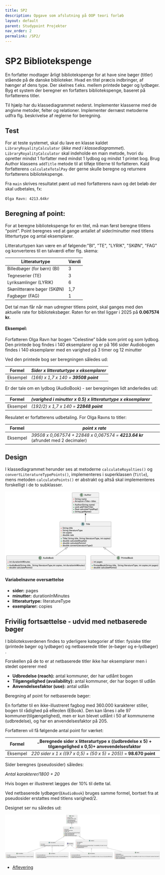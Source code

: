 ```yaml
---
title: SP2
description: Opgave som afslutning på OOP teori forløb
layout: default
parent: Studypoint Projekter
nav_order: 2
permalink: /SP2/
---
```


# SP2 Bibliotekspenge


En forfatter modtager årligt bibliotekspenge for at have sine bøger (titler) stående på de danske biblioteker. Hvad en titel præcis indbringer, af hænger af dens type.
Der skelnes f.eks. mellem printede bøger og lydbøger. Byg et system der beregner en forfatters bibliotekspenge, baseret på forfatterens titler.

Til hjælp har du klassediagrammet nederst. Implementer klasserne med de angivne metoder, felter og relationer. 
Implementer dernæst metoderne udfra flg. beskrivelse af reglerne for beregning.

## Test
For at teste systemet, skal du lave en klasse kaldet `LibraryRoyalityCalculator` (_ikke med i klassediagrammet_).
`LibraryRoyalityCalculator` skal indeholde en main metode, hvori du opretter mindst 1 forfatter med mindst 1 lydbog og mindst 1 printet bog.
Brug Author klassens `addTitle` metode til at tilføje titlerne til forfatteren. 
Kald forfatterens `calculateTotalPay` der gerne skulle beregne og returnere forfatterens bibliotekspenge.

Fra `main` skrives resultatet pænt ud med forfatterens navn og det beløb der skal udbetales, fx:

`Olga Ravn: 4213.64kr`

## Beregning af point:
For at beregne bibliotekspenge for en titel, må man først beregne titlens “point”.
Point beregnes ved at gange antallet af sider/minutter med titlens litterturtype og antal eksemplarer.

Litteraturtypen kan være en af følgende:"BI", "TE", "LYRIK", "SKØN", "FAG" og konverteres til en talværdi efter flg. skema:

|Litteraturtype | Værdi|
|---|---|
|Billedbøger (for børn) (BI)	| 3|
|Tegneserier (TE) | 	3|
|Lyriksamlinger (LYRIK) | 	6|
|Skønlitterære bøger  (SKØN) | 	1,7|
|Fagbøger (FAG) | 	1|

Det tal man får når man udregner titlens point, skal ganges med den aktuelle rate for biblioteksbøger.
Raten for en titel ligger i 2025 på **0.067574 kr.**



#### Eksempel:
Forfatteren Olga Ravn har bogen “Celestine” både som print og som lydbog.
Den printede bog findes i 140 eksemplarer og er på 166 sider
Audiobogen findes i 140 eksemplarer med en varighed på 3 timer og 12 minutter

Ved den printede bog ser beregningen således ud:

|Formel | _Sider x  litteraturtype x eksemplarer_  |
|--- |------------------------------------------|
|Eksempel | _(166)  x 1,7  x 140  = **39508 point**_ |

Er der tale om en lydbog (AudioBook) -  ser beregningen lidt anderledes ud:

| Formel | _(varighed i minutter x 0.5) x litteraturtype x eksemplarer_ |
|---|--------------------------------------------------------------|
| Eksempel | _(192/2)  x  1,7  x  140  = **22848 point**_                 |

Resulatet er forfatterens udbetaling. For Olga Ravns to titler:


| Formel   | _point x rate_                                                                    |
|----------|-----------------------------------------------------------------------------------|
| Eksempel | _39508 x 0,067574 + 22848 x 0,067574 = **4213.64 kr**_ (afrundet med 2 decimaler) |



## Design
I klassediagrammet herunder ses at metoderne  `calculateRoyalties()` og `convertLiteratureTypePoints()`, 
implementeres i superklassen (`Title`), mens metoden `calculatePoints()` er abstrakt og altså skal implementeres forskelligt i de to subklasser.

![image](assets/LibraryRoyalties_easy.png)


#### Variabelnavne oversættelse
 - **sider:** pages
 - **minutter:** durationInMinutes
 - **litteraturtype:** literatureType
 - **exemplarer:** copies



## Frivilig fortsættelse - udvid med netbaserede bøger

I biblioteksverdenen findes to yderligere kategorier af titler: fysiske titler (printede bøger og lydbøger) og netbaserede titler (e-bøger og e-lydbøger) .

Forskellen på de to er at netbaserede titler ikke har eksemplarer men i stedet opererer med

 - **Udbredelse (reach):**               antal kommuner, der har udlånt bogen
 - **Tilgængelighed (availability):** antal kommuner, der har bogen til udlån
 - **Anvendelsesfaktor (use):**      antal udlån

Beregning af point for netbaserede bøger:

En forfatter til en ikke-illustreret fagbog med 360.000 karakterer stiller, bogen til rådighed på eReolen (EBook). 
Den kan lånes i alle 97 kommuner(tilgængelighed), men er kun blevet udlånt i 50 af kommunerne (udbredelse), og har en anvendelsesfaktor på 205.

Forfatteren vil få følgende antal point for værket:

| Formel | _Beregnede sider x litteraturtype x ((udbredelse x 5) + tilgængelighed x 0,5)+ anvevendelsesfaktor |
| ---| --- |
| Eksempel | _220 sider x 1 x ((97  x 0,5) + (50 x 5) + 205))_ = **98.670 point** |

Sider beregnes (pseudosider) således: 

_Antal karakterer/1800 + 20_ 

Hvis bogen er illustreret lægges der 10% til dette tal.

Ved netbaserede lydbøger(`EAudioBook`) bruges samme formel, bortset fra at pseudosider erstattes med titlens varighed/2.

Designet ser nu således ud:



![image](assets/LibraryRoyalties_hard.png)



- [Aflevering](https://cphbusiness.mrooms.net/mod/assign/view.php?id=766002)